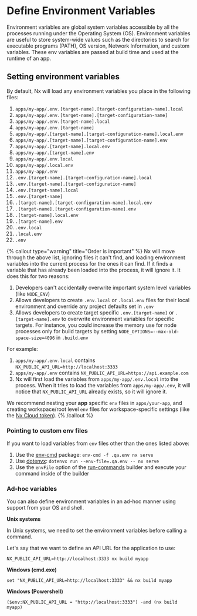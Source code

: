 # Define Environment Variables

Environment variables are global system variables accessible by all the processes running under the Operating System (OS).
Environment variables are useful to store system-wide values such as the directories to search for executable programs
(PATH), OS version, Network Information, and custom variables. These env variables are passed at build time and used at
the runtime of an app.

## Setting environment variables

By default, Nx will load any environment variables you place in the following files:

1. `apps/my-app/.env.[target-name].[target-configuration-name].local`
2. `apps/my-app/.env.[target-name].[target-configuration-name]`
3. `apps/my-app/.env.[target-name].local`
4. `apps/my-app/.env.[target-name]`
5. `apps/my-app/.[target-name].[target-configuration-name].local.env`
6. `apps/my-app/.[target-name].[target-configuration-name].env`
7. `apps/my-app/.[target-name].local.env`
8. `apps/my-app/.[target-name].env`
9. `apps/my-app/.env.local`
10.   `apps/my-app/.local.env`
11.   `apps/my-app/.env`
12.   `.env.[target-name].[target-configuration-name].local`
13.   `.env.[target-name].[target-configuration-name]`
14.   `.env.[target-name].local`
15.   `.env.[target-name]`
16.   `.[target-name].[target-configuration-name].local.env`
17.   `.[target-name].[target-configuration-name].env`
18.   `.[target-name].local.env`
19.   `.[target-name].env`
20.   `.env.local`
21.   `.local.env`
22.   `.env`

{% callout type="warning" title="Order is important" %}
Nx will move through the above list, ignoring files it can't find, and loading environment variables
into the current process for the ones it can find. If it finds a variable that has already been loaded into the process,
it will ignore it. It does this for two reasons:

1. Developers can't accidentally overwrite important system level variables (like `NODE_ENV`)
2. Allows developers to create `.env.local` or `.local.env` files for their local environment and override any project
   defaults set in `.env`
3. Allows developers to create target specific `.env.[target-name]` or `.[target-name].env` to overwrite environment variables for specific targets. For instance, you could increase the memory use for node processes only for build targets by setting `NODE_OPTIONS=--max-old-space-size=4096` in `.build.env`

For example:

1. `apps/my-app/.env.local` contains `NX_PUBLIC_API_URL=http://localhost:3333`
2. `apps/my-app/.env` contains `NX_PUBLIC_API_URL=https://api.example.com`
3. Nx will first load the variables from `apps/my-app/.env.local` into the process. When it tries to load the variables
   from `apps/my-app/.env`, it will notice that `NX_PUBLIC_API_URL` already exists, so it will ignore it.

We recommend nesting your **app** specific `env` files in `apps/your-app`, and creating workspace/root level `env` files
for workspace-specific settings (like the [Nx Cloud token](/ci/recipes/security/access-tokens)).
{% /callout %}

### Pointing to custom env files

If you want to load variables from `env` files other than the ones listed above:

1. Use the [env-cmd](https://www.npmjs.com/package/env-cmd) package: `env-cmd -f .qa.env nx serve`
2. Use [dotenvx](https://github.com/dotenvx/dotenvx): `dotenvx run --env-file=.qa.env -- nx serve`
3. Use the `envFile` option of the [run-commands](/nx-api/nx/executors/run-commands#envfile) builder and execute your command inside of the builder

### Ad-hoc variables

You can also define environment variables in an ad-hoc manner using support from your OS and shell.

**Unix systems**

In Unix systems, we need to set the environment variables before calling a command.

Let's say that we want to define an API URL for the application to use:

```shell
NX_PUBLIC_API_URL=http://localhost:3333 nx build myapp
```

**Windows (cmd.exe)**

```shell
set "NX_PUBLIC_API_URL=http://localhost:3333" && nx build myapp
```

**Windows (Powershell)**

```shell
($env:NX_PUBLIC_API_URL = "http://localhost:3333") -and (nx build myapp)
```
